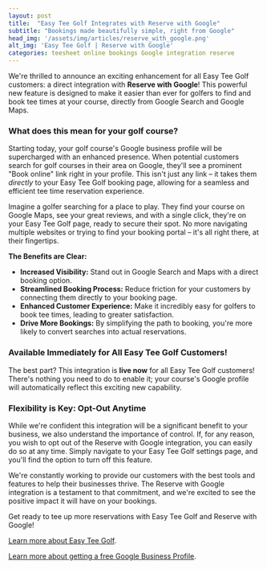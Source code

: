```yaml
---
layout: post
title:  "Easy Tee Golf Integrates with Reserve with Google"
subtitle: "Bookings made beautifully simple, right from Google"
head_img: '/assets/img/articles/reserve_with_google.png'
alt_img: 'Easy Tee Golf | Reserve with Google'
categories: teesheet online bookings Google integration reserve
---
```


We're thrilled to announce an exciting enhancement for all Easy Tee Golf customers: a direct integration with **Reserve with Google**\! This powerful new feature is designed to make it easier than ever for golfers to find and book tee times at your course, directly from Google Search and Google Maps.

### **What does this mean for your golf course?**

Starting today, your golf course's Google business profile will be supercharged with an enhanced presence. When potential customers search for golf courses in their area on Google, they'll see a prominent "Book online" link right in your profile. This isn't just any link – it takes them *directly* to your Easy Tee Golf booking page, allowing for a seamless and efficient tee time reservation experience.

Imagine a golfer searching for a place to play. They find your course on Google Maps, see your great reviews, and with a single click, they're on your Easy Tee Golf page, ready to secure their spot. No more navigating multiple websites or trying to find your booking portal – it's all right there, at their fingertips.

**The Benefits are Clear:**

* **Increased Visibility:** Stand out in Google Search and Maps with a direct booking option.  
* **Streamlined Booking Process:** Reduce friction for your customers by connecting them directly to your booking page.  
* **Enhanced Customer Experience:** Make it incredibly easy for golfers to book tee times, leading to greater satisfaction.  
* **Drive More Bookings:** By simplifying the path to booking, you're more likely to convert searches into actual reservations.

### **Available Immediately for All Easy Tee Golf Customers\!**

The best part? This integration is **live now** for all Easy Tee Golf customers\! There's nothing you need to do to enable it; your course's Google profile will automatically reflect this exciting new capability.

### **Flexibility is Key: Opt-Out Anytime**

While we're confident this integration will be a significant benefit to your business, we also understand the importance of control. If, for any reason, you wish to opt out of the Reserve with Google integration, you can easily do so at any time. Simply navigate to your Easy Tee Golf settings page, and you'll find the option to turn off this feature.

We're constantly working to provide our customers with the best tools and features to help their businesses thrive. The Reserve with Google integration is a testament to that commitment, and we're excited to see the positive impact it will have on your bookings.

Get ready to tee up more reservations with Easy Tee Golf and Reserve with Google\!


<a href="https://easyteegolf.com/?utm_source=rwg_article" target="_blank">Learn more about Easy Tee Golf</a>.

<a href="https://business.google.com/us/business-profile/?utm_source=easyteegolf.com" target="_blank">Learn more about getting a free Google Business Profile</a>.





